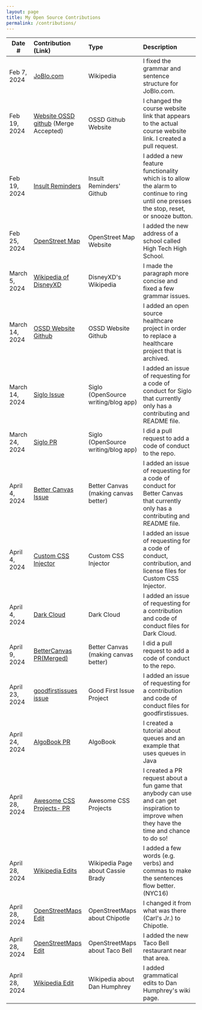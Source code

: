 ```yaml
---
layout: page
title: My Open Source Contributions
permalink: /contributions/
---
```


<!--
Type of the contribution should be "Wikipedia edit", "OpenStreet Map feature", "Documentation", "Course website", "Blog",
"Browser Add-on", etc.

The description should include a brief summary of what you did.

The link should bring us to a public page that shows your contribution. 

Replace the first row with your own contribution. 

-->





| Date #       | Contribution (Link)  | Type  | Description |
|---|:---|:---|:---|
| Feb 7, 2024   | [JoBlo.com](https://en.wikipedia.org/w/index.php?title=JoBlo.com&action=history)| Wikipedia    |   I fixed the grammar and sentence structure for JoBlo.com.    |
| Feb 19, 2024    |  [Website OSSD github](https://github.com/joannakl/ossd/pull/91) (Merge Accepted) |  OSSD Github Website   |   I changed the course website link that appears to the actual course website link. I created a pull request.   |
|  Feb 19, 2024  |  [Insult Reminders](https://github.com/ossd-s24/insult-reminders/pull/21)   |   Insult Reminders' Github  |   I added a new feature functionality which is to allow the alarm to continue to ring until one presses the stop, reset, or snooze button.    |
|  Feb 25, 2024|     [OpenStreet Map](https://www.openstreetmap.org/changeset/147916114#map=19/40.76062/-74.08364)|    OpenStreet Map Website |   I added the new address of a school called High Tech High School.   |
|  March 5, 2024   | [Wikipedia of DisneyXD](https://en.wikipedia.org/w/index.php?title=Disney_XD_(British_and_Irish_TV_channel)&action=history)   |   DisneyXD's Wikipedia  |  I made the paragraph more concise and fixed a few grammar issues.   |
|  March 14, 2024   |  [OSSD Website Github](https://github.com/joannakl/ossd/pull/106)   |  OSSD Website Github   |  I added an open source healthcare project in order to replace a healthcare project that is archived.    |
|  March 14, 2024   |  [Siglo Issue](https://github.com/sigle/sigle/issues/1034)   |   Siglo (OpenSource writing/blog app)  |   I added an issue of requesting for a code of conduct for Siglo that currently only has a contributing and README file.   |
| March 24, 2024   | [Siglo PR](https://github.com/sigle/sigle/pull/1036)    |   Siglo (OpenSource writing/blog app)  |  I did a pull request to add a code of conduct to the repo.    |
| April 4, 2024    |   [Better Canvas Issue](https://github.com/ksucpea/bettercanvas/issues/65)  |   Better Canvas (making canvas better)  |  I added an issue of requesting for a code of conduct for Better Canvas that currently only has a contributing and README file.    |
| April 4, 2024    |  [Custom CSS Injector](https://github.com/blizz31/customcssinjector/issues/5)   |  Custom CSS Injector  |   I added an issue of requesting for a code of conduct, contribution, and license files for Custom CSS Injector.     |
| April 4, 2024    |   [Dark Cloud](https://github.com/iamdiogo/DarkCloud/issues/38)   |   Dark Cloud   |   I added an issue of requesting for a contribution and code of conduct files for Dark Cloud.    |
| April 9, 2024    |  [BetterCanvas PR(Merged)](https://github.com/ksucpea/bettercanvas/pull/66)   |  Better Canvas (making canvas better)    |    I did a pull request to add a code of conduct to the repo.    |
| April 23, 2024     |  [goodfirstissues issue](https://github.com/iedr/goodfirstissues/issues/64)   |   Good First Issue Project  |   I added an issue of requesting for a contribution and code of conduct files for  goodfirstissues.  |
|  April 24, 2024   |  [AlgoBook PR](https://github.com/geekquad/AlgoBook/pull/588)   |  AlgoBook   |   I created a tutorial about queues and an example that uses queues in Java   |
|  April 28, 2024   |  [Awesome CSS Projects- PR](https://github.com/irshadmd/Awesome-CSS-Projects/pull/236)   |  Awesome CSS Projects  |   I created a PR request about a fun game that anybody can use and can get inspiration to improve when they have the time and chance to do so!   |
|   April 28, 2024  |   [Wikipedia Edits](https://en.wikipedia.org/w/index.php?title=Cassie_Brady&action=history)  |  Wikipedia Page about Cassie Brady   |   I added a few words (e.g. verbs) and commas to make the sentences flow better. (NYC16)  |
|   April 28, 2024  |  [OpenStreetMaps Edit](https://www.openstreetmap.org/way/807297881#map=19/40.80327/-74.02095&layers=N)   |   OpenStreetMaps about Chipotle  |   I changed it from what was there (Carl's Jr.) to Chipotle.   |
|  April 28, 2024  |  [OpenStreetMaps Edit](https://www.openstreetmap.org/changeset/150642909)   |   OpenStreetMaps about Taco Bell  |   I added the new Taco Bell restaurant near that area.   |
|  April 28, 2024  |  [Wikipedia Edit](https://en.wikipedia.org/w/index.php?title=Dan_Humphrey&action=history)   |   Wikipedia about Dan Humphrey  |   I added grammatical edits to Dan Humphrey's wiki page.  |
